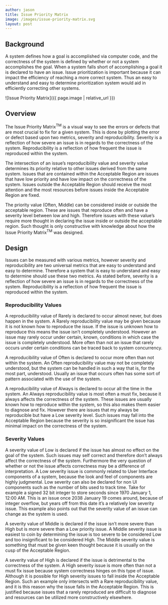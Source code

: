 ```yaml
---
author: jason
title: Issue Priority Matrix
image: /images/issue-priority-matrix.svg
layout: post
---
```


## Background

A system defines how a goal is accomplished via computer code, and the correctness of the system is defined by whether or not a system accomplishes the goal. When a system falls short of accomplishing a goal it is declared to have an issue. Issue prioritization is important because it can impact the efficiency of reaching a more correct system. Thus an easy to understand and easy to determine prioritization system would aid in efficiently correcting other systems.

![Issue Priority Matrix]({{ page.image | relative_url }})

## Overview

The Issue Priority Matrix<sup>TM</sup> is a visual way to see the errors or defects that are most crucial to fix for a given system. This is done by plotting the error or defect based upon two metrics, severity and reproducibility. Severity is a reflection of how severe an issue is in regards to the correctness of the system. Reproducibility is a reflection of how frequent the issue is reproduced within the system.

The intersection of an issue’s reproducibility value and severity value determines its priority relative to other issues derived from the same system. Issues that are contained within the Acceptable Region are issues that have low priority and have low impact on the correctness of the system. Issues outside the Acceptable Region should receive the most attention and the most resources before issues inside the Acceptable Region are fixed.

The priority value (Often, Middle) can be considered inside or outside the acceptable region. These are issues that reproduce often and have a severity level between low and high. Therefore issues with these value’s require more thought in declaring the issue inside or outside the acceptable region. Such thought is only constructive with knowledge about how the Issue Priority Matrix<sup>TM</sup> was designed.

## Design

Issues can be measured with various metrics, however severity and reproducibility are two universal metrics that are easy to understand and easy to determine. Therefore a system that is easy to understand and easy to determine should use these two metrics. As stated before, severity is a reflection of how severe an issue is in regards to the correctness of the system. Reproducibility is a reflection of how frequent the issue is reproduced within the system.

### Reproducibility Values

A reproducibility value of Rarely is declared to occur almost never, but does happen in the system. A Rarely reproducibility value may be given because it is not known how to reproduce the issue. If the issue is unknown how to reproduce this means the issue isn’t completely understood. However an issue may rarely occur under certain, known, conditions in which case the issue is completely understood. More often than not an issue that rarely occurs under certain conditions can be traced back to system concurrency.

A reproducibility value of Often is declared to occur more often than not within the system. An Often reproducibility value may not be completely understood, but the system can be handled in such a way that is, for the most part, understood. Usually an issue that occurs often has some sort of pattern associated with the use of the system.

A reproducibility value of Always is declared to occur all the time in the system. An Always reproducibility value is most often a must fix, because it always affects the correctness of the system. These issues are usually known how to reproduce within the system, so this also makes them easier to diagnose and fix. However there are issues that my always be reproducible but have a Low severity level. Such issues may fall into the Acceptable Region because the severity is so insignificant the issue has minimal impact on the correctness of the system.

### Severity Values

A severity value of Low is declared if the issue has almost no effect on the goal of the system. Such issues may self correct and therefore don’t always affect the correctness of the system. Furthermore the very question of whether or not the issue affects correctness may be a difference of interpretation. A Low severity issue is commonly related to User Interface components of a system, because the look and feel of components are highly judgmental. Low severity can also be declared for non UI components such as the number of bits used to track time. Take for example a signed 32 bit integer to store seconds since 1970 January 1, 12:00 AM. This is an issue once 2038 January 19 comes around, because of integer overflow, but years off from this date it’s a relatively low severity issue. This example also points out that the severity value of an issue can change as the system is used.

A severity value of Middle is declared if the issue isn’t more severe than High but is more severe than a Low priority issue. A Middle severity issue is easiest to coin by determining the issue is too severe to be considered Low and too insignificant to be considered High. The Middle severity value is something that must be given keen thought because it is usually on the cusp of the Acceptable Region.

A severity value of High is declared if the issue is detrimental to the correctness of the system. A High severity issue is more often than not a must fix issue because system correctness hinges on this type of issue. Although it is possible for High severity issues to fall inside the Acceptable Region. Such an example only intersects with a Rare reproducibility value, and it is this reason why the issue falls in the Acceptable Region. This is justified because issues that a rarely reproduced are difficult to diagnose and resources can be utilized more constructively elsewhere.
